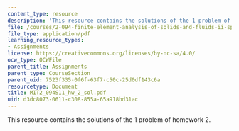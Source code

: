 ```yaml
---
content_type: resource
description: 'This resource contains the solutions of the 1 problem of homework 2. '
file: /courses/2-094-finite-element-analysis-of-solids-and-fluids-ii-spring-2011/d3dc80730611c308855a65a918bd31ac_MIT2_094S11_hw_2_sol.pdf
file_type: application/pdf
learning_resource_types:
- Assignments
license: https://creativecommons.org/licenses/by-nc-sa/4.0/
ocw_type: OCWFile
parent_title: Assignments
parent_type: CourseSection
parent_uid: 7523f335-0f6f-63f7-c50c-25d0df143c6a
resourcetype: Document
title: MIT2_094S11_hw_2_sol.pdf
uid: d3dc8073-0611-c308-855a-65a918bd31ac
---
```

This resource contains the solutions of the 1 problem of homework 2. 